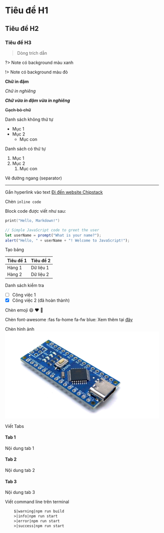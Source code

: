 # Tiêu đề  H1
## Tiêu đề  H2
### Tiêu đề  H3

> Dòng trích dẫn

?> Note có background màu xanh

!> Note có background màu đỏ

**Chữ in đậm**

*Chữ in nghiêng*

***Chữ vừa in đậm vừa in nghiêng***

~~Gạch bỏ chữ~~

Danh sách không thứ tự
- Mục 1
- Mục 2
  - Mục con

Danh sách có thứ tự
1. Mục 1
2. Mục 2
   1. Mục con

Vẽ đường ngang (separator)
***

Gắn hyperlink vào text
[Đi đến website Chipstack](https://chipstack.vn)

Chèn `inline code`

Block code được viết như sau:

```cpp
print("Hello, Markdown!")
```

```js
// Simple JavaScript code to greet the user
let userName = prompt("What is your name?");
alert("Hello, " + userName + "! Welcome to JavaScript!");
```

Tạo bảng

| Tiêu đề 1 | Tiêu đề 2 |
|-----------|-----------|
| Hàng 1    | Dữ liệu 1 |
| Hàng 2    | Dữ liệu 2 |

Danh sách kiểm tra
- [ ] Công việc 1
- [x] Công việc 2 (đã hoàn thành)

Chèn emoji :smile: :heart: :rocket:

Chèn font-awesome :fas fa-home fa-fw blue: Xem thêm tại [đây](https://fontawesome.com/) 

Chèn hình ảnh
![Arduino Nano](../../_media/arduino-nano.jpg "Arduino Nano")

Viết Tabs

<!-- tabs:start -->

#### **Tab 1**

Nội dung tab 1

#### **Tab 2**

Nội dung tab 2

#### **Tab 3**

Nội dung tab 3

<!-- tabs:end -->

Viết command line trên terminal

```terminal
    $|warning|npm run build
    >|info|npm run start
    >|error|npm run start
    >|success|npm run start
```